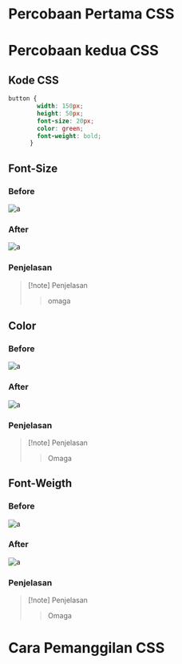 # Percobaan Pertama CSS
# Percobaan kedua CSS
## Kode CSS
```css
button {
        width: 150px;
        height: 50px;
        font-size: 20px;
        color: green;
        font-weight: bold;
      }
```
## Font-Size
### Before
![a](Asep/Before.png)
### After
![a](Asep/Size.png)
### Penjelasan
> [!note] Penjelasan
> >omaga
## Color
### Before
![a](Asep/Before.png)
### After
![a](Asep/Color.png)
### Penjelasan
> [!note] Penjelasan
> > Omaga
## Font-Weigth
### Before
![a](Asep/Before.png)
### After
![a](Asep/Weight.png)
### Penjelasan 
> [!note] Penjelasan
> > Omaga

# Cara Pemanggilan CSS
